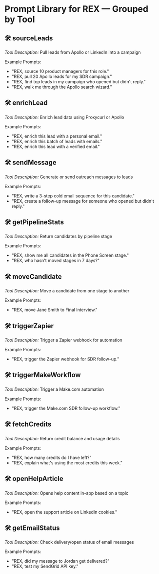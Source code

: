 # Prompt Library for REX — Grouped by Tool

## 🛠 sourceLeads
*Tool Description:* Pull leads from Apollo or LinkedIn into a campaign

Example Prompts:
- "REX, source 10 product managers for this role."
- "REX, pull 20 Apollo leads for my SDR campaign."
- "REX, find top leads in my campaign who opened but didn't reply."
- "REX, walk me through the Apollo search wizard."

## 🛠 enrichLead
*Tool Description:* Enrich lead data using Proxycurl or Apollo

Example Prompts:
- "REX, enrich this lead with a personal email."
- "REX, enrich this batch of leads with emails."
- "REX, enrich this lead with a verified email."

## 🛠 sendMessage
*Tool Description:* Generate or send outreach messages to leads

Example Prompts:
- "REX, write a 3-step cold email sequence for this candidate."
- "REX, create a follow-up message for someone who opened but didn't reply."

## 🛠 getPipelineStats
*Tool Description:* Return candidates by pipeline stage

Example Prompts:
- "REX, show me all candidates in the Phone Screen stage."
- "REX, who hasn't moved stages in 7 days?"

## 🛠 moveCandidate
*Tool Description:* Move a candidate from one stage to another

Example Prompts:
- "REX, move Jane Smith to Final Interview."

## 🛠 triggerZapier
*Tool Description:* Trigger a Zapier webhook for automation

Example Prompts:
- "REX, trigger the Zapier webhook for SDR follow-up."

## 🛠 triggerMakeWorkflow
*Tool Description:* Trigger a Make.com automation

Example Prompts:
- "REX, trigger the Make.com SDR follow-up workflow."

## 🛠 fetchCredits
*Tool Description:* Return credit balance and usage details

Example Prompts:
- "REX, how many credits do I have left?"
- "REX, explain what's using the most credits this week."

## 🛠 openHelpArticle
*Tool Description:* Opens help content in-app based on a topic

Example Prompts:
- "REX, open the support article on LinkedIn cookies."

## 🛠 getEmailStatus
*Tool Description:* Check delivery/open status of email messages

Example Prompts:
- "REX, did my message to Jordan get delivered?"
- "REX, test my SendGrid API key." 